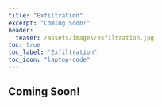 ```yaml
---
title: "Exfiltration"
excerpt: "Coming Soon!"
header:
  teaser: /assets/images/exfiltration.jpg
toc: true
toc_label: "Exfiltration"
toc_icon: "laptop-code"
---
```


## Coming Soon!